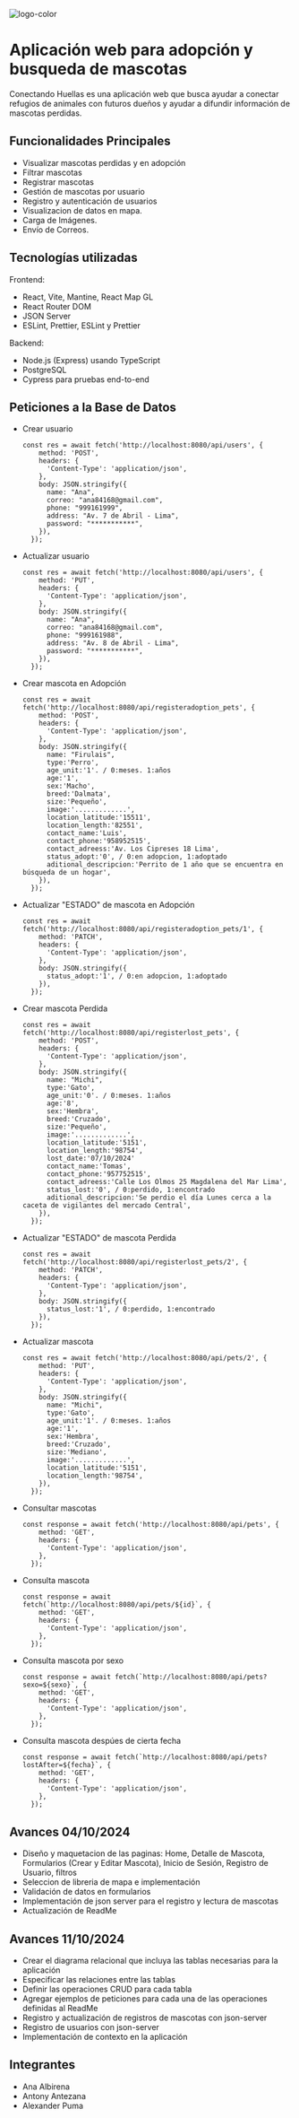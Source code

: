 ![logo-color](https://github.com/user-attachments/assets/4bfc5671-9f28-4340-a1fc-7f97d110e2f9)

# Aplicación web para adopción y busqueda de mascotas

Conectando Huellas es una aplicación web que busca ayudar a conectar refugios de animales con futuros dueños y ayudar a difundir información de mascotas perdidas.

## Funcionalidades Principales

- Visualizar mascotas perdidas y en adopción
- Filtrar mascotas
- Registrar mascotas
- Gestión de mascotas por usuario
- Registro y autenticación de usuarios
- Visualizacion de datos en mapa.
- Carga de Imágenes.
- Envío de Correos.

## Tecnologías utilizadas

Frontend:

- React, Vite, Mantine, React Map GL
- React Router DOM
- JSON Server
- ESLint, Prettier, ESLint y Prettier

Backend:

- Node.js (Express) usando TypeScript
- PostgreSQL
- Cypress para pruebas end-to-end

## Peticiones a la Base de Datos

- Crear usuario

  ```
  const res = await fetch('http://localhost:8080/api/users', {
      method: 'POST',
      headers: {
        'Content-Type': 'application/json',
      },
      body: JSON.stringify({
        name: "Ana",
        correo: "ana84168@gmail.com",
        phone: "999161999",
        address: "Av. 7 de Abril - Lima",
        password: "***********",
      }),
    });
  ```

- Actualizar usuario

  ```
  const res = await fetch('http://localhost:8080/api/users', {
      method: 'PUT',
      headers: {
        'Content-Type': 'application/json',
      },
      body: JSON.stringify({
        name: "Ana",
        correo: "ana84168@gmail.com",
        phone: "999161988",
        address: "Av. 8 de Abril - Lima",
        password: "***********",
      }),
    });
  ```

- Crear mascota en Adopción

  ```
  const res = await fetch('http://localhost:8080/api/registeradoption_pets', {
      method: 'POST',
      headers: {
        'Content-Type': 'application/json',
      },
      body: JSON.stringify({
        name: "Firulais",
        type:'Perro',
        age_unit:'1'. / 0:meses. 1:años
        age:'1',
        sex:'Macho',
        breed:'Dalmata',
        size:'Pequeño',
        image:'.............',
        location_latitude:'15511',
        location_length:'82551',
        contact_name:'Luis',
        contact_phone:'958952515',
        contact_adreess:'Av. Los Cipreses 18 Lima',
        status_adopt:'0', / 0:en adopcion, 1:adoptado
        aditional_descripcion:'Perrito de 1 año que se encuentra en búsqueda de un hogar',
      }),
    });
  ```

- Actualizar "ESTADO" de mascota en Adopción

  ```
  const res = await fetch('http://localhost:8080/api/registeradoption_pets/1', {
      method: 'PATCH',
      headers: {
        'Content-Type': 'application/json',
      },
      body: JSON.stringify({
        status_adopt:'1', / 0:en adopcion, 1:adoptado
      }),
    });
  ```

- Crear mascota Perdida

  ```
  const res = await fetch('http://localhost:8080/api/registerlost_pets', {
      method: 'POST',
      headers: {
        'Content-Type': 'application/json',
      },
      body: JSON.stringify({
        name: "Michi",
        type:'Gato',
        age_unit:'0'. / 0:meses. 1:años
        age:'8',
        sex:'Hembra',
        breed:'Cruzado',
        size:'Pequeño',
        image:'.............',
        location_latitude:'5151',
        location_length:'98754',
        lost_date:'07/10/2024'
        contact_name:'Tomas',
        contact_phone:'957752515',
        contact_adreess:'Calle Los Olmos 25 Magdalena del Mar Lima',
        status_lost:'0', / 0:perdido, 1:encontrado
        aditional_descripcion:'Se perdio el día Lunes cerca a la caceta de vigilantes del mercado Central',
      }),
    });
  ```

- Actualizar "ESTADO" de mascota Perdida

  ```
  const res = await fetch('http://localhost:8080/api/registerlost_pets/2', {
      method: 'PATCH',
      headers: {
        'Content-Type': 'application/json',
      },
      body: JSON.stringify({
        status_lost:'1', / 0:perdido, 1:encontrado
      }),
    });
  ```

- Actualizar mascota

  ```
  const res = await fetch('http://localhost:8080/api/pets/2', {
      method: 'PUT',
      headers: {
        'Content-Type': 'application/json',
      },
      body: JSON.stringify({
        name: "Michi",
        type:'Gato',
        age_unit:'1'. / 0:meses. 1:años
        age:'1',
        sex:'Hembra',
        breed:'Cruzado',
        size:'Mediano',
        image:'.............',
        location_latitude:'5151',
        location_length:'98754',
      }),
    });
  ```

- Consultar mascotas

  ```
  const response = await fetch('http://localhost:8080/api/pets', {
      method: 'GET',
      headers: {
        'Content-Type': 'application/json',
      },
    });
  ```

- Consulta mascota

  ```
  const response = await fetch(`http://localhost:8080/api/pets/${id}`, {
      method: 'GET',
      headers: {
        'Content-Type': 'application/json',
      },
    });
  ```

- Consulta mascota por sexo

  ```
  const response = await fetch(`http://localhost:8080/api/pets?sexo=${sexo}`, {
      method: 'GET',
      headers: {
        'Content-Type': 'application/json',
      },
    });
  ```

- Consulta mascota despúes de cierta fecha
  ```
  const response = await fetch(`http://localhost:8080/api/pets?lostAfter=${fecha}`, {
      method: 'GET',
      headers: {
        'Content-Type': 'application/json',
      },
    });
  ```

## Avances 04/10/2024

- Diseño y maquetacion de las paginas: Home, Detalle de Mascota, Formularios (Crear y Editar Mascota), Inicio de Sesión, Registro de Usuario, filtros
- Seleccion de libreria de mapa e implementación
- Validación de datos en formularios
- Implementación de json server para el registro y lectura de mascotas
- Actualización de ReadMe

## Avances 11/10/2024

- Crear el diagrama relacional que incluya las tablas necesarias para la aplicación
- Especificar las relaciones entre las tablas
- Definir las operaciones CRUD para cada tabla
- Agregar ejemplos de peticiones para cada una de las operaciones definidas al ReadMe
- Registro y actualización de registros de mascotas con json-server
- Registro de usuarios con json-server
- Implementación de contexto en la aplicación

## Integrantes

- Ana Albirena
- Antony Antezana
- Alexander Puma
